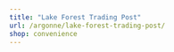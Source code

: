 ```yaml
---
title: "Lake Forest Trading Post"
url: /argonne/lake-forest-trading-post/
shop: convenience
---
```

